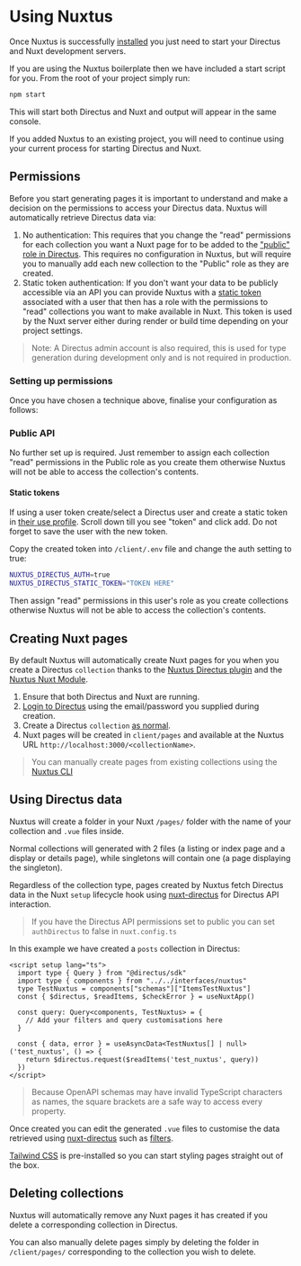 # Using Nuxtus

Once Nuxtus is successfully [installed](/#installation) you just need to start your Directus and Nuxt development servers.

If you are using the Nuxtus boilerplate then we have included a start script for you. From the root of your project simply run:

```bash
npm start
```

This will start both Directus and Nuxt and output will appear in the same console.

If you added Nuxtus to an existing project, you will need to continue using your current process for starting Directus and Nuxt.

## Permissions

Before you start generating pages it is important to understand and make a decision on the permissions to access your Directus data. Nuxtus will automatically retrieve Directus data via:

1. No authentication: This requires that you change the "read" permissions for each collection you want a Nuxt page for to be added to the ["public" role in Directus](https://docs.directus.io/user-guide/user-management/permissions.html). This requires no configuration in Nuxtus, but will require you to manually add each new collection to the "Public" role as they are created.
2. Static token authentication: If you don't want your data to be publicly accessible via an API you can provide Nuxtus with a [static token](https://docs.directus.io/user-guide/user-management/user-directory.html#edit-user-details) associated with a user that then has a role with the permissions to "read" collections you want to make available in Nuxt. This token is used by the Nuxt server either during render or build time depending on your project settings.
   
> Note: A Directus admin account is also required, this is used for type generation during development only and is not required in production.


### Setting up permissions

Once you have chosen a technique above, finalise your configuration as follows:

### Public API

No further set up is required. Just remember to assign each collection "read" permissions in the Public role as you create them otherwise Nuxtus will not be able to access the collection's contents.

#### Static tokens

If using a user token create/select a Directus user and create a static token in [their use profile](http://localhost:8055/admin/users/). Scroll down till you see "token" and click add. Do not forget to save the user with the new token.

Copy the created token into `/client/.env` file and change the auth setting to true:

```bash
NUXTUS_DIRECTUS_AUTH=true
NUXTUS_DIRECTUS_STATIC_TOKEN="TOKEN HERE"
```

Then assign "read" permissions in this user's role as you create collections otherwise Nuxtus will not be able to access the collection's contents.

## Creating Nuxt pages

By default Nuxtus will automatically create Nuxt pages for you when you create a Directus `collection` thanks to the [Nuxtus Directus plugin](https://github.com/nuxtus/hook) and the [Nuxtus Nuxt Module](https://github.com/nuxtus/nuxt-module).

1. Ensure that both Directus and Nuxt are running.
2. [Login to Directus](http://0.0.0.0:8055/admin/login) using the email/password you supplied during creation.
3. Create a Directus `collection` [as normal](https://docs.directus.io/configuration/data-model/#creating-a-collection).
4. Nuxt pages will be created in `client/pages` and available at the Nuxtus URL `http://localhost:3000/<collectionName>`. 

> You can manually create pages from existing collections using the [Nuxtus CLI](/cli)

## Using Directus data

Nuxtus will create a folder in your Nuxt `/pages/` folder with the name of your collection and `.vue` files inside.

Normal collections will generated with 2 files (a listing or index page and a display or details page), while singletons will contain one (a page displaying the singleton).

Regardless of the collection type, pages created by Nuxtus fetch Directus data in the Nuxt `setup` lifecycle hook using [nuxt-directus](https://nuxt-directus.netlify.app/) for Directus API interaction.

> If you have the Directus API permissions set to public you can set `authDirectus` to false in `nuxt.config.ts`

In this example we have created a `posts` collection in Directus:

```typescript{6-11}
<script setup lang="ts">
  import type { Query } from "@directus/sdk"
  import type { components } from "../../interfaces/nuxtus"
  type TestNuxtus = components["schemas"]["ItemsTestNuxtus"]
  const { $directus, $readItems, $checkError } = useNuxtApp()

  const query: Query<components, TestNuxtus> = {
    // Add your filters and query customisations here
  }

  const { data, error } = useAsyncData<TestNuxtus[] | null>('test_nuxtus', () => {
    return $directus.request($readItems('test_nuxtus', query))
  })
</script>
```

> Because OpenAPI schemas may have invalid TypeScript characters as names, the square brackets are a safe way to access every property.

Once created you can edit the generated `.vue` files to customise the data retrieved using [nuxt-directus](https://nuxt-directus.netlify.app/) such as [filters](https://nuxt-directus.netlify.app/usage/useDirectusItems). 

[Tailwind CSS](https://tailwindcss.com) is pre-installed so you can start styling pages straight out of the box.

## Deleting collections

Nuxtus will automatically remove any Nuxt pages it has created if you delete a corresponding collection in Directus.

You can also manually delete pages simply by deleting the folder in `/client/pages/` corresponding to the collection you wish to delete.